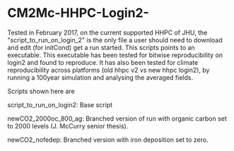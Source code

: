 # CM2Mc-HHPC-Login2-

Tested in February 2017, on the current supported HHPC of JHU, the "script_to_run_on_login_2" is the only file a user should need to download and edit (for initCond) get a run started. This scripts points to an executable. This executable has been tested for bitwise reproducibility on login2 and found to reproduce. It has also been tested for climate reproducibility across platforms (old hhpc v2 vs new hhpc login2), by running a 100year simulation and analysing the averaged fields.

Scripts shown here are

script_to_run_on_login2: Base script

newCO2_2000oc_800_ag: Branched version of run with organic carbon set to 2000 levels (J. McCurry senior thesis).

newCO2_nofedep: Branched version with iron deposition set to zero.
